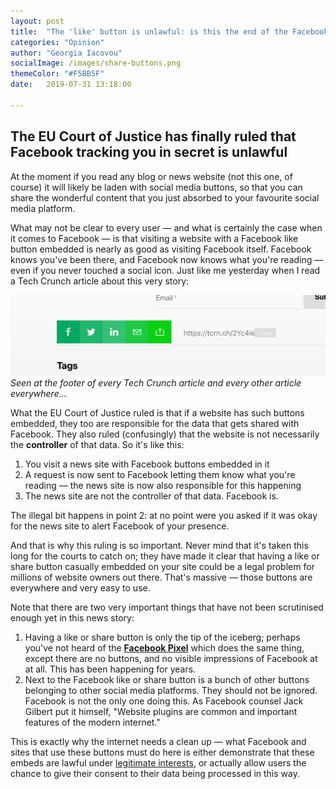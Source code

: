 ```yaml
---
layout: post
title:  "The 'like' button is unlawful: is this the end of the Facebook Pixel?"
categories: "Opinion"
author: "Georgia Iacovou"
socialImage: /images/share-buttons.png
themeColor: "#F5BB5F"
date:   2019-07-31 13:18:00

---
```

## The EU Court of Justice has finally ruled that Facebook tracking you in secret is unlawful

At the moment if you read any blog or news website (not this one, of course) it will likely be laden with social media buttons, so that you can share the wonderful content that you just absorbed to your favourite social media platform.

What may not be clear to every user — and what is certainly the case when it comes to Facebook — is that visiting a website with a Facebook like button embedded is nearly as good as visiting Facebook itself. Facebook knows you've been there, and Facebook now knows what you're reading — even if you never touched a social icon. Just like me yesterday when I read a Tech Crunch article about this very story:

![](/images/share-buttons.png)
*Seen at the footer of every Tech Crunch article and every other article everywhere...*

What the EU Court of Justice ruled is that if a website has such buttons embedded, they too are responsible for the data that gets shared with Facebook. They also ruled (confusingly) that the website is not necessarily the **controller** of that data. So it's like this:

1. You visit a news site with Facebook buttons embedded in it
2. A request is now sent to Facebook letting them know what you're reading — the news site is now also responsible for this happening
3. The news site are not the controller of that data. Facebook is.

The illegal bit happens in point 2: at no point were you asked if it was okay for the news site to alert Facebook of your presence. 

And that is why this ruling is so important. Never mind that it's taken this long for the courts to catch on; they have made it clear that having a like or share button casually embedded on your site could be a legal problem for millions of website owners out there. That's massive — those buttons are everywhere and very easy to use.

Note that there are two very important things that have not been scrutinised enough yet in this news story:

1. Having a like or share button is only the tip of the iceberg; perhaps you've not heard of the **[Facebook Pixel](https://blog.metomic.io/main/2019/04/05/the-most-devastating-pixel-on-the-internet.html)** which does the same thing, except there are no buttons, and no visible impressions of Facebook at at all. This has been happening for years.
2. Next to the Facebook like or share button is a bunch of other buttons belonging to other social media platforms. They should not be ignored. Facebook is not the only one doing this. As Facebook counsel Jack Gilbert put it himself, "Website plugins are common and important features of the modern internet."

This is exactly why the internet needs a clean up — what Facebook and sites that use these buttons must do here is either demonstrate that these embeds are lawful under [legitimate interests](https://ico.org.uk/for-organisations/guide-to-data-protection/guide-to-the-general-data-protection-regulation-gdpr/legitimate-interests/when-can-we-rely-on-legitimate-interests/), or actually allow users the chance to give their consent to their data being processed in this way.